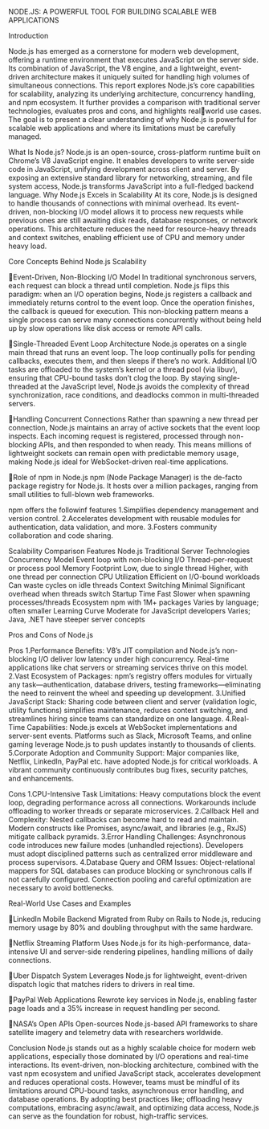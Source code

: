 NODE.JS: A POWERFUL TOOL FOR BUILDING SCALABLE WEB APPLICATIONS

Introduction

Node.js has emerged as a cornerstone for modern web development, offering a runtime environment that executes JavaScript on the server side. Its combination of JavaScript, the V8 engine, and a lightweight, event-driven architecture makes it uniquely suited for handling high volumes of simultaneous connections.
This report explores Node.js’s core capabilities for scalability, analyzing its underlying architecture, concurrency handling, and npm ecosystem. It further provides a comparison with traditional server technologies, evaluates pros and cons, and highlights realworld use cases. The goal is to present a clear understanding of why Node.js is powerful for scalable web applications and where its limitations must be carefully managed.

What Is Node.js?
Node.js is an open-source, cross-platform runtime built on Chrome’s V8 JavaScript engine. It enables developers to write server-side code in JavaScript, unifying development across client and server. By exposing an extensive standard library for networking, streaming, and file system access, Node.js transforms JavaScript into a full-fledged backend language.
Why Node.js Excels in Scalability
At its core, Node.js is designed to handle thousands of connections with minimal overhead. Its event-driven, non-blocking I/O model allows it to process new requests while previous ones are still awaiting disk reads, database responses, or network operations. This architecture reduces the need for resource-heavy threads and context switches, enabling efficient use of CPU and memory under heavy load.

Core Concepts Behind Node.js Scalability

Event-Driven, Non-Blocking I/O Model
In traditional synchronous servers, each request can block a thread until completion. Node.js flips this paradigm: when an I/O operation begins, Node.js registers a callback and immediately returns control to the event loop. Once the operation finishes, the callback is queued for execution.
This non-blocking pattern means a single process can serve many connections concurrently without being held up by slow operations like disk access or remote API calls.

Single-Threaded Event Loop Architecture
Node.js operates on a single main thread that runs an event loop. The loop continually polls for pending callbacks, executes them, and then sleeps if there’s no work. Additional I/O tasks are offloaded to the system’s kernel or a thread pool (via libuv), ensuring that CPU-bound tasks don’t clog the loop.
By staying single-threaded at the JavaScript level, Node.js avoids the complexity of thread synchronization, race conditions, and deadlocks common in multi-threaded servers.

Handling Concurrent Connections
Rather than spawning a new thread per connection, Node.js maintains an array of active sockets that the event loop inspects. Each incoming request is registered, processed through non-blocking APIs, and then responded to when ready. This means millions of lightweight sockets can remain open with predictable memory usage, making Node.js ideal for WebSocket-driven real-time applications.

Role of npm in Node.js
npm (Node Package Manager) is the de-facto package registry for Node.js. It hosts over a million packages, ranging from small utilities to full-blown web frameworks.

npm offers the followinf features
1.Simplifies dependency management and version control.
2.Accelerates development with reusable modules for authentication, data validation, and more.
3.Fosters community collaboration and code sharing.

Scalability Comparison
Features	Node.js	Traditional Server Technologies
Concurrency Model	Event loop with non-blocking I/O	Thread-per-request or process pool
Memory Footprint	Low, due to single thread	Higher, with one thread per connection
CPU Utilization	Efficient on I/O-bound workloads	Can waste cycles on idle threads
Context Switching	Minimal	Significant overhead when threads switch
Startup Time	Fast	Slower when spawning processes/threads
Ecosystem	npm with 1M+ packages	Varies by language; often smaller
Learning Curve	Moderate for JavaScript developers	Varies; Java, .NET have steeper server concepts

Pros and Cons of Node.js

Pros
1.Performance Benefits: V8’s JIT compilation and Node.js’s non-blocking I/O deliver low latency under high concurrency. Real-time applications like chat servers or streaming services thrive on this model.
2.Vast Ecosystem of Packages: npm’s registry offers modules for virtually any task—authentication, database drivers, testing frameworks—eliminating the need to reinvent the wheel and speeding up development.
3.Unified JavaScript Stack: Sharing code between client and server (validation logic, utility functions) simplifies maintenance, reduces context switching, and streamlines hiring since teams can standardize on one language.
4.Real-Time Capabilities: Node.js excels at WebSocket implementations and server-sent events. Platforms such as Slack, Microsoft Teams, and online gaming leverage Node.js to push updates instantly to thousands of clients.
5.Corporate Adoption and Community Support: Major companies like, Netflix, LinkedIn, PayPal etc. have adopted Node.js for critical workloads. A vibrant community continuously contributes bug fixes, security patches, and enhancements.

Cons
1.CPU-Intensive Task Limitations: Heavy computations block the event loop, degrading performance across all connections. Workarounds include offloading to worker threads or separate microservices.
2.Callback Hell and Complexity: Nested callbacks can become hard to read and maintain. Modern constructs like Promises, async/await, and libraries (e.g., RxJS) mitigate callback pyramids.
3.Error Handling Challenges: Asynchronous code introduces new failure modes (unhandled rejections). Developers must adopt disciplined patterns such as centralized error middleware and process supervisors.
4.Database Query and ORM Issues: Object-relational mappers for SQL databases can produce blocking or synchronous calls if not carefully configured. Connection pooling and careful optimization are necessary to avoid bottlenecks.

Real-World Use Cases and Examples

LinkedIn Mobile Backend
Migrated from Ruby on Rails to Node.js, reducing memory usage by 80% and doubling throughput with the same hardware.

Netflix Streaming Platform
Uses Node.js for its high-performance, data-intensive UI and server-side rendering pipelines, handling millions of daily connections.

Uber Dispatch System
Leverages Node.js for lightweight, event-driven dispatch logic that matches riders to drivers in real time.

PayPal Web Applications
Rewrote key services in Node.js, enabling faster page loads and a 35% increase in request handling per second.

NASA’s Open APIs
Open-sources Node.js-based API frameworks to share satellite imagery and telemetry data with researchers worldwide.

Conclusion
Node.js stands out as a highly scalable choice for modern web applications, especially those dominated by I/O operations and real-time interactions. Its event-driven, non-blocking architecture, combined with the vast npm ecosystem and unified JavaScript stack, accelerates development and reduces operational costs.
However, teams must be mindful of its limitations around CPU-bound tasks, asynchronous error handling, and database operations. By adopting best practices like; offloading heavy computations, embracing async/await, and optimizing data access, Node.js can serve as the foundation for robust, high-traffic services.
